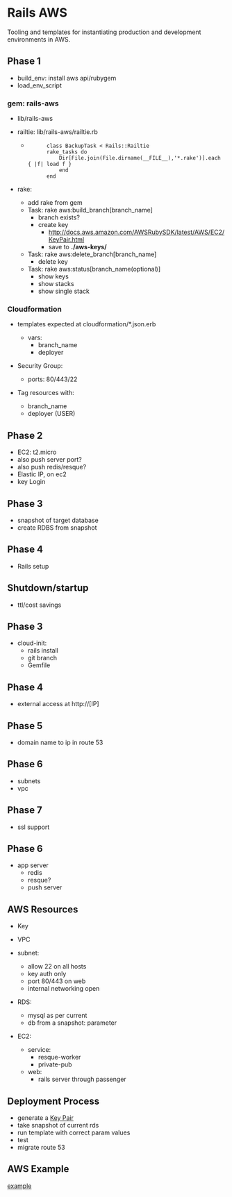 # Rails AWS

Tooling and templates for instantiating production and development environments in AWS.

## Phase 1
* build_env: install aws api/rubygem
* load_env_script

### gem: rails-aws
* lib/rails-aws

* railtie: lib/rails-aws/railtie.rb
	* ```
			class BackupTask < Rails::Railtie
	  		rake_tasks do
		    	Dir[File.join(File.dirname(__FILE__),'*.rake')].each { |f| load f }
				end
			end
		```

* rake:
	* add rake from gem
  * Task: rake aws:build_branch[branch_name]
  	* branch exists?
  	* create key
  		* http://docs.aws.amazon.com/AWSRubySDK/latest/AWS/EC2/KeyPair.html
  		* save to **./aws-keys/**
  * Task: rake aws:delete_branch[branch_name]
  	* delete key
  * Task: rake aws:status[branch_name(optional)]
  	* show keys
  	* show stacks
  	* show single stack

### Cloudformation
* templates expected at cloudformation/*.json.erb
	* vars:
		* branch_name
		* deployer

* Security Group: 
	* ports: 80/443/22
* Tag resources with:
	* branch_name
	* deployer (USER)

## Phase 2
* EC2: t2.micro
* also push server port?
* also push redis/resque?
* Elastic IP, on ec2
* key Login

## Phase 3
* snapshot of target database
* create RDBS from snapshot

## Phase 4
* Rails setup

## Shutdown/startup
* ttl/cost savings

## Phase 3
* cloud-init:
	* rails install
	* git branch
	* Gemfile

## Phase 4
* external access at http://[IP] 

## Phase 5
* domain name to ip in route 53

## Phase 6
* subnets
* vpc

## Phase 7
* ssl support

## Phase 6
* app server
	* redis
	* resque?
	* push server

## AWS Resources
* Key
* VPC
* subnet:
	* allow 22 on all hosts
	* key auth only
	* port 80/443 on web
	* internal networking open

* RDS: 
	* mysql as per current
	* db from a snapshot: parameter

* EC2:
	* service: 
		* resque-worker
		* private-pub
	* web: 
		* rails server through passenger 

## Deployment Process
* generate a [Key Pair](http://docs.aws.amazon.com/AWSCloudFormation/latest/UserGuide/cfn-console-create-keypair.html)
* take snapshot of current rds
* run template with correct param values
* test
* migrate route 53

## AWS Example

[example](http://docs.aws.amazon.com/AWSCloudFormation/latest/UserGuide/cloudformation-waitcondition-article.html)